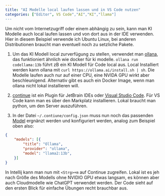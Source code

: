 ```yaml
---
title: "AI Modelle local laufen lassen und in VS Code nutzen"
categories: ["Editor", VS Code","AI","KI","llama"]
---
```

Um nicht vom Internetzugriff oder einem abhängig zu sein, kann man KI Modelle auch local laufen lassen und von dort aus in der IDE verwenden. Hier in diesem Beispiel verwende ich Ubuntu Linux, bei anderen Distributionen braucht man eventuell noch zu setzliche Pakete.

1. Um das KI Modell local zurverfügung zu stellen, verwendet man [ollana](https://ollama.ai/), das funktioniert ähnlich wie docker für ki modelle. `ollana run codellama:13b` führt zB ein KI Modell für Code local aus. Local Installiert werden kann ollana mit `curl https://ollama.ai/install.sh | sh`. Die Modelle laufen auch nur auf einer CPU, eine NVIDA GPU wirkt aber beschleunigend. Alternativ gibt es auch ein Docker Image, wenn man ollana nicht lokal installieren will.

1. [continue](https://continue.dev/) ist ein Plugin für JetBrain IDEs oder [Visual Studio Code](https://code.visualstudio.com/). Für VS Code kann man es über den Markplatz installieren. Lokal braucht man python, um den Server auszuführen.

1. In der Datei `~/.contiune/config.json` muss nun noch das passenden [Model](https://continue.dev/docs/reference/Model%20Providers/ollama) ergnänzt werden und konfiguriert werden, analog zum Beispiel oben also:

```json
{
    "models": [{
        "title": "Ollama",
        "provider": "ollama",
        "model": "llama2:13b",
    }]
}
```

In Intellij kann man nun mit `<Strg>+m` auf Continue zugreifen. Lokal ist es jeh nach Größe des Modells ohne NVIDIO GPU etwas langsam, es können aber auch Cloudmodelle wie ChatGPT verwendet werden. Der Code sieht auf den ersten Blick für einfache Übungen recht brauchbar aus.
